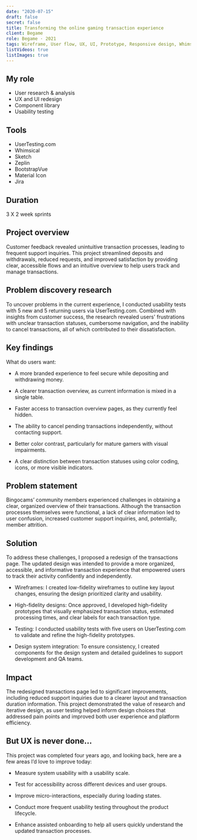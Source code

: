 ```yaml
---
date: "2020-07-15"
draft: false
secret: false
title: Transforming the online gaming transaction experience
client: Begame
role: Begame · 2021
tags: Wireframe, User flow, UX, UI, Prototype, Responsive design, Whimsical, Marwel app, Sketch, Zeplin, Jira
listVideos: true
listImages: true
---
```



## My role
- User research & analysis 
- UX and UI redesign 
- Component library
- Usability testing

## Tools
- UserTesting.com
- Whimsical
- Sketch
- Zeplin
- BootstrapVue
- Material Icon
- Jira

## Duration
3 X 2 week sprints

## Project overview
Customer feedback revealed unintuitive transaction processes, leading to frequent support inquiries. This project streamlined deposits and withdrawals, reduced requests, and improved satisfaction by providing clear, accessible flows and an intuitive overview to help users track and manage transactions.

## Problem discovery research
To uncover problems in the current experience, I conducted usability tests with 5 new and 5 returning users via UserTesting.com. Combined with insights from customer success, the research revealed users' frustrations with unclear transaction statuses, cumbersome navigation, and the inability to cancel transactions, all of which contributed to their dissatisfaction.

## Key findings
What do users want: 
- A more branded experience to feel secure while depositing and withdrawing money.

- A clearer transaction overview, as current information is mixed in a single table.

- Faster access to transaction overview pages, as they currently feel hidden.

- The ability to cancel pending transactions independently, without contacting support.

- Better color contrast, particularly for mature gamers with visual impairments.

- A clear distinction between transaction statuses using color coding, icons, or more visible indicators.


## Problem statement
Bingocams’ community members experienced challenges in obtaining a clear, organized overview of their transactions. Although the transaction processes themselves were functional, a lack of clear information led to user confusion, increased customer support inquiries, and, potentially, member attrition.

## Solution
To address these challenges, I proposed a redesign of the transactions page. The updated design was intended to provide a more organized, accessible, and informative transaction experience that empowered users to track their activity confidently and independently.

- Wireframes: I created low-fidelity wireframes to outline key layout changes, ensuring the design prioritized clarity and usability.

- High-fidelity designs: Once approved, I developed high-fidelity prototypes that visually emphasized transaction status, estimated processing times, and clear labels for each transaction type.

- Testing: I conducted usability tests with five users on UserTesting.com to validate and refine the high-fidelity prototypes.

- Design system integration: To ensure consistency, I created components for the design system and detailed guidelines to support development and QA teams.

## Impact
The redesigned transactions page led to significant improvements, including reduced support inquiries due to a clearer layout and transaction duration information. This project demonstrated the value of research and iterative design, as user testing helped inform design choices that addressed pain points and improved both user experience and platform efficiency.


## But UX is never done...
This project was completed four years ago, and looking back, here are a few areas I’d love to improve today:

- Measure system usability with a usability scale.

- Test for accessibility across different devices and user groups.

- Improve micro-interactions, especially during loading states.

- Conduct more frequent usability testing throughout the product lifecycle.

- Enhance assisted onboarding to help all users quickly understand the updated transaction processes.
